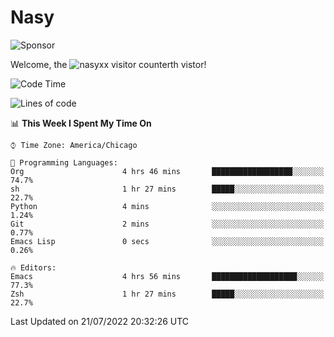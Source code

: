 # Nasy

<!--
<p align="center">
<img height="200" src="https://github-readme-stats.vercel.app/api?username=nasyxx&count_private=true&show_icons=true&theme=dracula&include_all_commits=true"/>
<img height="200" src="https://github-readme-stats.vercel.app/api/top-langs/?username=nasyxx&theme=dracula&hide=html,jupyter+notebook&count_private=true&show_icons=true"/>
</p>

  
----------------
-->

![Sponsor](https://img.shields.io/static/v1.svg?label=Sponsor&message=%E2%9D%A4&logo=GitHub&style=flat&color=pink)
 
Welcome, the ![nasyxx visitor counter](https://count.getloli.com/get/@nasyxx?theme=rule34)th vistor!
 
<!--START_SECTION:waka-->
![Code Time](http://img.shields.io/badge/Code%20Time-2%2C521%20hrs%2010%20mins-blue)

![Lines of code](https://img.shields.io/badge/From%20Hello%20World%20I%27ve%20Written-5%20Million%20lines%20of%20code-blue)

📊 **This Week I Spent My Time On** 

```text
⌚︎ Time Zone: America/Chicago

💬 Programming Languages: 
Org                      4 hrs 46 mins       ██████████████████░░░░░░░   74.7% 
sh                       1 hr 27 mins        █████░░░░░░░░░░░░░░░░░░░░   22.7% 
Python                   4 mins              ░░░░░░░░░░░░░░░░░░░░░░░░░   1.24% 
Git                      2 mins              ░░░░░░░░░░░░░░░░░░░░░░░░░   0.77% 
Emacs Lisp               0 secs              ░░░░░░░░░░░░░░░░░░░░░░░░░   0.26%

🔥 Editors: 
Emacs                    4 hrs 56 mins       ███████████████████░░░░░░   77.3% 
Zsh                      1 hr 27 mins        █████░░░░░░░░░░░░░░░░░░░░   22.7%

```


 Last Updated on 21/07/2022 20:32:26 UTC
<!--END_SECTION:waka-->

<!-- ![visitors](https://visitor-badge.laobi.icu/badge?page_id=nasyxx.nasyxx) -->
